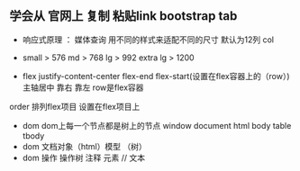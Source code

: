 ## 学会从 官网上 复制 粘贴link bootstrap  tab
- 响应式原理 ：
 媒体查询 用不同的样式来适配不同的尺寸
默认为12列 col
- small > 576
  md > 768
  lg > 992
  extra lg > 1200

- flex
justify-content-center  flex-end flex-start(设置在flex容器上的（row）)
主轴居中 靠右 靠左  row是flex容器

order 排列flex项目  设置在flex项目上

- dom dom上每一个节点都是树上的节点
  window document html body table tbody
- dom
文档对象（html）模型 （树）
- dom 操作 操作树
注释
元素 //
文本